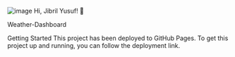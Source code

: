 ![image](https://user-images.githubusercontent.com/71702752/151683847-acdd7f6d-3227-4328-b059-93a36c18fc54.png)
Hi, Jibril Yusuf! 👋

Weather-Dashboard

Getting Started
This project has been deployed to GitHub Pages. To get this project up and running, you can follow the deployment link.


